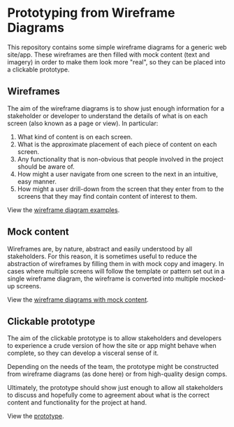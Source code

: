 # Prototyping from Wireframe Diagrams

This repository contains some simple wireframe diagrams for a generic web site/app. These wireframes are then filled with mock content (text and imagery) in order to make them look more "real", so they can be placed into a clickable prototype.

## Wireframes

The aim of the wireframe diagrams is to show just enough information for a stakeholder or developer to understand the details of what is on each screen (also known as a page or view). In particular:

1. What kind of content is on each screen.
1. What is the approximate placement of each piece of content on each screen.
1. Any functionality that is non-obvious that people involved in the project should be aware of.
1. How might a user navigate from one screen to the next in an intuitive, easy manner.
1. How might a user drill-down from the screen that they enter from to the screens that they may find contain content of interest to them.

View the [wireframe diagram examples](./1.wireframes).

## Mock content

Wireframes are, by nature, abstract and easily understood by all stakeholders. For this reason, it is sometimes useful to reduce the abstraction of wireframes by filling them in with mock copy and imagery. In cases where multiple screens will follow the template or pattern set out in a single wireframe diagram, the wireframe is converted into multiple mocked-up screens.

View the [wireframe diagrams with mock content](./2.mockups).

## Clickable prototype

The aim of the clickable prototype is to allow stakeholders and developers to experience a crude version of how the site or app might behave when complete, so they can develop a visceral sense of it.

Depending on the needs of the team, the prototype might be constructed from wireframe diagrams (as done here) or from high-quality design comps.

Ultimately, the prototype should show just enough to allow all stakeholders to discuss and hopefully come to agreement about what is the correct content and functionality for the project at hand.

View the [prototype](./3.prototype).
